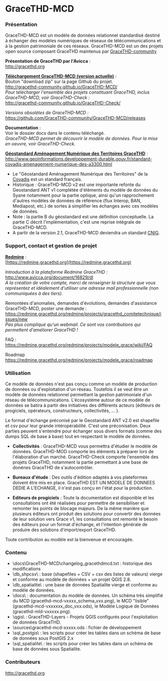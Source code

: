 # GraceTHD-MCD

### Présentation
GraceTHD-MCD est un modèle de données relationnel standardisé destiné à échanger des modèles numériques de réseaux de télécommunications et à la gestion patrimoniale de ces réseaux. 
GraceTHD-MCD est un des projets open source composant GraceTHD maintenus par [GraceTHD-community](https://github.com/GraceTHD-community)

**Présentation de GraceTHD par l'Avicca** :  
http://gracethd.org

**[Téléchargement GraceTHD-MCD (version actuelle)](https://github.com/GraceTHD-community/GraceTHD-MCD/zipball/master)** :  
Bouton "download zip" sur la page Github du projet.  
http://gracethd-community.github.io/GraceTHD-MCD/  
*Pour télécharger l'ensemble des projets constituant GraceTHD, inclus GraceTHD-MCD, voir GraceTHD-Check :*  
http://gracethd-community.github.io/GraceTHD-Check/  

*Versions obsolètes de GraceTHD-MCD :*  
https://github.com/GraceTHD-community/GraceTHD-MCD/releases  

**Documentation** :  
Voir le dossier docs dans le contenu téléchargé.  
*GraceTHD-MCD permet de découvrir le modèle de données. Pour la mise en oeuvre, voir GraceTHD-Check.*

**[Géostandard Aménagement Numérique des Territoires GraceTHD](http://www.geoinformations.developpement-durable.gouv.fr/standard-covadis-amenagement-numerique-des-a3300.html)** :  
http://www.geoinformations.developpement-durable.gouv.fr/standard-covadis-amenagement-numerique-des-a3300.html
* Le "Géostandard Aménagement Numérique des Territoires" de la [Covadis](http://www.geoinformations.developpement-durable.gouv.fr/covadis-r425.html) est un standard français.
* Historique : GraceTHD-MCD v2 est une importante refonte du Geostandard ANT v1 complétée d'éléments du modèle de données du Syane notamment pour la partie optique, ainsi qu'un rapprochement d'autres modèles de données de référence (flux Interop, BAN, Mediapost, etc.) de sortes à simplifier les échanges avec ces modèles de données. 
* Note : la partie B du géostandard est une définition conceptuelle. La partie C décrit l'implémentation, c'est une reprise intégrale de GraceTHD-MCD.  
* A partir de la version 2.1, GraceTHD-MCD deviendra un standard [CNIG](http://cnig.gouv.fr/). 

### Support, contact et gestion de projet
**[Redmine](https://redmine.gracethd.org)** :  
[https://redmine.gracethd.org](https://redmine.gracethd.org)  

*Introduction à la plateforme Redmine GraceTHD :*  
http://www.avicca.org/document/16829/dl  
*A la création de votre compte, merci de renseigner la structure que vous représentez et idéalement d'utiliser une adresse mail professionnelle (non communiquées à des tiers).*  

Remontées d'anomalies, demandes d'évolutions, demandes d'assistance GraceTHD-MCD, poster une demande :  
https://redmine.gracethd.org/redmine/projects/gracethd_comitetechnique/issues/new  
*Pas plus compliqué qu'un webmail. Ce sont vos contributions qui permettent d'améliorer GraceTHD !*

FAQ :  
https://redmine.gracethd.org/redmine/projects/modele_grace/wiki/FAQ  

Roadmap
https://redmine.gracethd.org/redmine/projects/modele_grace/roadmap

### Utilisation
Ce modèle de données n'est pas conçu comme un modèle de production de données ou d'exploitation d'un réseau. Toutefois il se veut être un modèle de données relationnel permettant la gestion patrimoniale d'un réseau de télécommunications. L'écosystème autour de ce modèle de données se batira à partir des initiatives des différents acteurs (éditeurs de progiciels, opérateurs, constructeurs, collectivités, ... ). 

Le format d'échange préconisé par le Geostandard ANT v2.0 est shapefile et csv pour leur grande intéropérabilité. C'est une préconisation. Deux parties peuvent s'entendre pour échanger sous divers formats (comme des dumps SQL de base à base) tout en respectant le modèle de données. 

* **Collectivités** : 
GraceTHD-MCD vous permettra d'étudier le modèle de données. GraceTHD-MOD comporte les éléments à préparer lors de l'élaboration  d'un marché. GraceTHD-Check comporte l'ensemble des projets GraceTHD, notamment la partie permettant à une base de donénes GraceTHD de s'autocontrôler. 

* **Bureaux d'étude** : 
Des outils d'édition adaptés à vos plateformes doivent être mis en place. GraceTHD EST UN MODELE DE DONNEES DEDIE A L'ECHANGE, il n'est pas conçu en l'état pour la production. 

* **Editeurs de progiciels** : 
Toute la documentation est disponible et les consultations ont été réalisées pour permettre de sensibiliser et remonter les points de blocage majeurs. De la même manière que plusieurs éditeurs ont produit des solutions pour convertir des données de leur solution vers Grace v1, les consultations ont remonté le besoin des éditeurs pour un format d'échange, et l'intention générale de produire des solutions d'import/export GraceTHD. 

Toute contribution au modèle est la bienvenue et encouragée. 

### Contenu
* \docs\GraceTHD-MCD\changelog_gracethdmcd.txt : historique des modifications
* \db_shpcsv\ : base (shapefiles + CSV + csv des listes de valeurs) vierge et conforme au modèle de données + un projet QGIS 2.8. 
* \db_spatialite\ : une base de données Spatialite vierge et conforme au modèle de données. 
* \docs\ : documentation du modèle de données. Un schéma très simplifié du MCD (gracethd-mcd-vxxxx_schema_vxx.png), le MCD "lisible" (gracethd-mcd-vxxxxxx_doc_vxx.ods), le Modèle Logique de Données (gracethd-mld-vxxxxx.png). 
* \qgis\ : GraceTHD-Layers - Projets QGIS configurés pour l'exploitation de données GraceTHD. 
* \sources\gracethd-mcd-xxxxx.ods : fichier de développement
* \sql_postgis\ : les scripts pour créer les tables dans un schéma de base de données sous PostGIS 2.x
* \sql_spatialite\ : les scripts pour créer les tables dans un schéma de base de données sous Spatialite. 

### Contributeurs
http://gracethd.org
